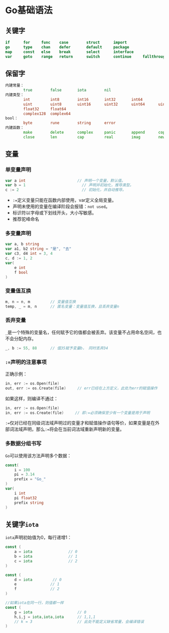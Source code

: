 # Go基础语法

## 关键字

```go
if      for     func    case        struct      import               
go      type    chan    defer       default     package
map     const   else    break       select      interface
var     goto    range   return      switch      continue     fallthrough       
```

## 保留字

```go
内建常量：  
        true        false       iota        nil
内建类型：  
        int         int8        int16       int32       int64
        uint        uint8       uint16      uint32      uint64      uintptr
        float32     float64 
        complex128  complex64
bool：      
        byte        rune        string 	    error
内建函数：   
        make        delete      complex     panic       append      copy    
        close       len         cap	        real        imag        new   	    recover
```

## 变量

### 单变量声明

```go
var a int 						// 声明一个变量，默认值。
var b = 1					      // 声明并初始化，推导类型。
c := 2						      // 初始化，并自动推导。
```

- `:=`定义变量只能在函数内部使用，var定义全局变量。
- 声明未使用的变量在编译阶段会报错：`not used`。
- 标识符以字母或下划线开头，大小写敏感。
- 推荐驼峰命名

### 多变量声明

```go
var a, b string
var a1, b2 string = "是", "去"
var c3, d4 int = 3, 4
c, d := 1, 2
var(
	e int
	f bool
)
```

### 变量值互换

```go
m, n = n, m			// 变量值互换
temp, _ = m, n		// 匿名变量：变量值互换，且丢弃变量n
```

### 丢弃变量

`_`是一个特殊的变量名，任何赋予它的值都会被丢弃。该变量不占用命名空间，也不会分配内存。

```go
_, b := 55, 88		// 值35赋予变量b， 同时丢弃34
```



### `:=`声明的注意事项

正确示例：

```go
in, err := os.Open(file)
out, err := os.Create(file)		// err已经在上方定义，此处为err的赋值操作
```

如果这样，则编译不通过：

```go
in, err := os.Open(file)
in, err := os.Create(file)     // 即:=必须确保至少有一个变量是用于声明
```

`:=`仅对已经在同级词法域声明过的变量才和赋值操作语句等价，如果变量是在外部词法域声明，那么`:=`将会在当前词法域重新声明新的变量。

### 多数据分组书写

`Go`可以使用该方法声明多个数据：

```go
const(
	i = 100
	pi = 3.14
    prefix = "Go_"
)
var(
	i int
	pi float32
	prefix string
)
```

## 关键字`iota`

`iota`声明初始值为0，每行递增1：

```go
const (
    a = iota    	        // 0
    b =	iota 		        // 1        
    c = iota 		        // 2
)

const (
    d = iota    	 // 0
    e 				// 1        
    f 				// 2
)

//如果iota在同一行，则值都一样
const (
    g = iota    	            // 0
    h,i,j = iota,iota,iota      // 1,1,1
    // k = 3                    // 此处不能定义缺省常量，会编译错误	
)
```

